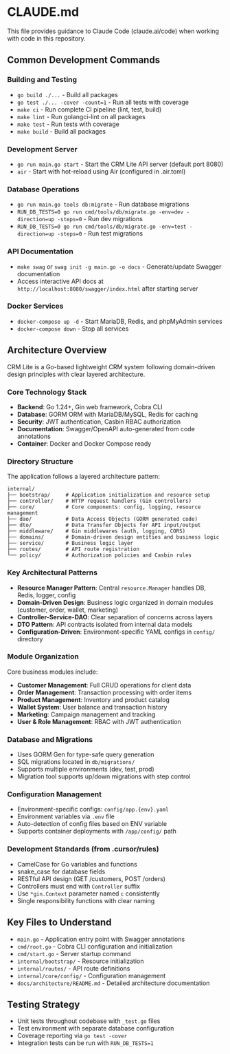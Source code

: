 # CLAUDE.md

This file provides guidance to Claude Code (claude.ai/code) when working with code in this repository.

## Common Development Commands

### Building and Testing
- `go build ./...` - Build all packages
- `go test ./... -cover -count=1` - Run all tests with coverage
- `make ci` - Run complete CI pipeline (lint, test, build)
- `make lint` - Run golangci-lint on all packages
- `make test` - Run tests with coverage
- `make build` - Build all packages

### Development Server
- `go run main.go start` - Start the CRM Lite API server (default port 8080)
- `air` - Start with hot-reload using Air (configured in .air.toml)

### Database Operations
- `go run main.go tools db:migrate` - Run database migrations
- `RUN_DB_TESTS=0 go run cmd/tools/db/migrate.go -env=dev -direction=up -steps=0` - Run dev migrations
- `RUN_DB_TESTS=0 go run cmd/tools/db/migrate.go -env=test -direction=up -steps=0` - Run test migrations

### API Documentation
- `make swag` or `swag init -g main.go -o docs` - Generate/update Swagger documentation
- Access interactive API docs at `http://localhost:8080/swagger/index.html` after starting server

### Docker Services
- `docker-compose up -d` - Start MariaDB, Redis, and phpMyAdmin services
- `docker-compose down` - Stop all services

## Architecture Overview

CRM Lite is a Go-based lightweight CRM system following domain-driven design principles with clear layered architecture.

### Core Technology Stack
- **Backend**: Go 1.24+, Gin web framework, Cobra CLI
- **Database**: GORM ORM with MariaDB/MySQL, Redis for caching
- **Security**: JWT authentication, Casbin RBAC authorization
- **Documentation**: Swagger/OpenAPI auto-generated from code annotations
- **Container**: Docker and Docker Compose ready

### Directory Structure
The application follows a layered architecture pattern:

```
internal/
├── bootstrap/     # Application initialization and resource setup
├── controller/    # HTTP request handlers (Gin controllers)
├── core/          # Core components: config, logging, resource management
├── dao/           # Data Access Objects (GORM generated code)
├── dto/           # Data Transfer Objects for API input/output
├── middleware/    # Gin middlewares (auth, logging, CORS)
├── domains/       # Domain-driven design entities and business logic
├── service/       # Business logic layer
├── routes/        # API route registration
└── policy/        # Authorization policies and Casbin rules
```

### Key Architectural Patterns
- **Resource Manager Pattern**: Central `resource.Manager` handles DB, Redis, logger, config
- **Domain-Driven Design**: Business logic organized in domain modules (customer, order, wallet, marketing)
- **Controller-Service-DAO**: Clear separation of concerns across layers
- **DTO Pattern**: API contracts isolated from internal data models
- **Configuration-Driven**: Environment-specific YAML configs in `config/` directory

### Module Organization
Core business modules include:
- **Customer Management**: Full CRUD operations for client data
- **Order Management**: Transaction processing with order items
- **Product Management**: Inventory and product catalog
- **Wallet System**: User balance and transaction history
- **Marketing**: Campaign management and tracking
- **User & Role Management**: RBAC with JWT authentication

### Database and Migrations
- Uses GORM Gen for type-safe query generation
- SQL migrations located in `db/migrations/`
- Supports multiple environments (dev, test, prod)
- Migration tool supports up/down migrations with step control

### Configuration Management
- Environment-specific configs: `config/app.{env}.yaml`
- Environment variables via `.env` file
- Auto-detection of config files based on ENV variable
- Supports container deployments with `/app/config/` path

### Development Standards (from .cursor/rules)
- CamelCase for Go variables and functions
- snake_case for database fields
- RESTful API design (GET /customers, POST /orders)
- Controllers must end with `Controller` suffix
- Use `*gin.Context` parameter named `c` consistently
- Single responsibility functions with clear naming

## Key Files to Understand
- `main.go` - Application entry point with Swagger annotations
- `cmd/root.go` - Cobra CLI configuration and initialization
- `cmd/start.go` - Server startup command
- `internal/bootstrap/` - Resource initialization
- `internal/routes/` - API route definitions
- `internal/core/config/` - Configuration management
- `docs/architecture/README.md` - Detailed architecture documentation

## Testing Strategy
- Unit tests throughout codebase with `_test.go` files
- Test environment with separate database configuration
- Coverage reporting via `go test -cover`
- Integration tests can be run with `RUN_DB_TESTS=1`